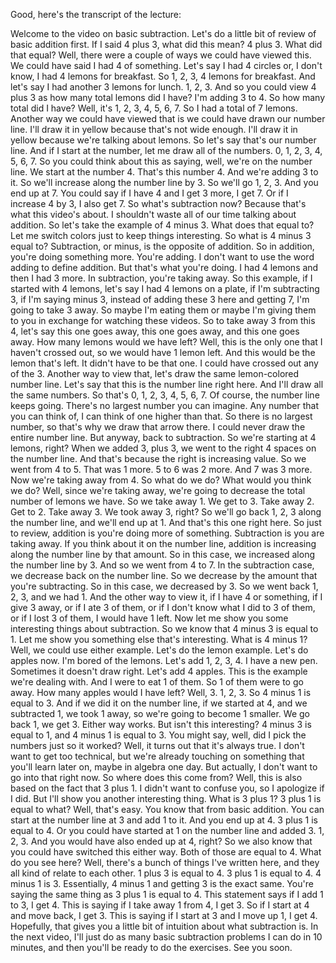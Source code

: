 Good, here's the transcript of the lecture:

Welcome to the video on basic subtraction. Let's do a little bit of review of basic addition first. If I said 4 plus 3, what did this mean? 4 plus 3. What did that equal? Well, there were a couple of ways we could have viewed this. We could have said I had 4 of something. Let's say I had 4 circles or, I don't know, I had 4 lemons for breakfast. So 1, 2, 3, 4 lemons for breakfast. And let's say I had another 3 lemons for lunch. 1, 2, 3. And so you could view 4 plus 3 as how many total lemons did I have? I'm adding 3 to 4. So how many total did I have? Well, it's 1, 2, 3, 4, 5, 6, 7. So I had a total of 7 lemons. Another way we could have viewed that is we could have drawn our number line. I'll draw it in yellow because that's not wide enough. I'll draw it in yellow because we're talking about lemons. So let's say that's our number line. And if I start at the number, let me draw all of the numbers. 0, 1, 2, 3, 4, 5, 6, 7. So you could think about this as saying, well, we're on the number line. We start at the number 4. That's this number 4. And we're adding 3 to it. So we'll increase along the number line by 3. So we'll go 1, 2, 3. And you end up at 7. You could say if I have 4 and I get 3 more, I get 7. Or if I increase 4 by 3, I also get 7. So what's subtraction now? Because that's what this video's about. I shouldn't waste all of our time talking about addition. So let's take the example of 4 minus 3. What does that equal to? Let me switch colors just to keep things interesting. So what is 4 minus 3 equal to? Subtraction, or minus, is the opposite of addition. So in addition, you're doing something more. You're adding. I don't want to use the word adding to define addition. But that's what you're doing. I had 4 lemons and then I had 3 more. In subtraction, you're taking away. So this example, if I started with 4 lemons, let's say I had 4 lemons on a plate, if I'm subtracting 3, if I'm saying minus 3, instead of adding these 3 here and getting 7, I'm going to take 3 away. So maybe I'm eating them or maybe I'm giving them to you in exchange for watching these videos. So to take away 3 from this 4, let's say this one goes away, this one goes away, and this one goes away. How many lemons would we have left? Well, this is the only one that I haven't crossed out, so we would have 1 lemon left. And this would be the lemon that's left. It didn't have to be that one. I could have crossed out any of the 3. Another way to view that, let's draw the same lemon-colored number line. Let's say that this is the number line right here. And I'll draw all the same numbers. So that's 0, 1, 2, 3, 4, 5, 6, 7. Of course, the number line keeps going. There's no largest number you can imagine. Any number that you can think of, I can think of one higher than that. So there is no largest number, so that's why we draw that arrow there. I could never draw the entire number line. But anyway, back to subtraction. So we're starting at 4 lemons, right? When we added 3, plus 3, we went to the right 4 spaces on the number line. And that's because the right is increasing value. So we went from 4 to 5. That was 1 more. 5 to 6 was 2 more. And 7 was 3 more. Now we're taking away from 4. So what do we do? What would you think we do? Well, since we're taking away, we're going to decrease the total number of lemons we have. So we take away 1. We get to 3. Take away 2. Get to 2. Take away 3. We took away 3, right? So we'll go back 1, 2, 3 along the number line, and we'll end up at 1. And that's this one right here. So just to review, addition is you're doing more of something. Subtraction is you are taking away. If you think about it on the number line, addition is increasing along the number line by that amount. So in this case, we increased along the number line by 3. And so we went from 4 to 7. In the subtraction case, we decrease back on the number line. So we decrease by the amount that you're subtracting. So in this case, we decreased by 3. So we went back 1, 2, 3, and we had 1. And the other way to view it, if I have 4 or something, if I give 3 away, or if I ate 3 of them, or if I don't know what I did to 3 of them, or if I lost 3 of them, I would have 1 left. Now let me show you some interesting things about subtraction. So we know that 4 minus 3 is equal to 1. Let me show you something else that's interesting. What is 4 minus 1? Well, we could use either example. Let's do the lemon example. Let's do apples now. I'm bored of the lemons. Let's add 1, 2, 3, 4. I have a new pen. Sometimes it doesn't draw right. Let's add 4 apples. This is the example we're dealing with. And I were to eat 1 of them. So 1 of them were to go away. How many apples would I have left? Well, 3. 1, 2, 3. So 4 minus 1 is equal to 3. And if we did it on the number line, if we started at 4, and we subtracted 1, we took 1 away, so we're going to become 1 smaller. We go back 1, we get 3. Either way works. But isn't this interesting? 4 minus 3 is equal to 1, and 4 minus 1 is equal to 3. You might say, well, did I pick the numbers just so it worked? Well, it turns out that it's always true. I don't want to get too technical, but we're already touching on something that you'll learn later on, maybe in algebra one day. But actually, I don't want to go into that right now. So where does this come from? Well, this is also based on the fact that 3 plus 1. I didn't want to confuse you, so I apologize if I did. But I'll show you another interesting thing. What is 3 plus 1? 3 plus 1 is equal to what? Well, that's easy. You know that from basic addition. You can start at the number line at 3 and add 1 to it. And you end up at 4. 3 plus 1 is equal to 4. Or you could have started at 1 on the number line and added 3. 1, 2, 3. And you would have also ended up at 4, right? So we also know that you could have switched this either way. Both of those are equal to 4. What do you see here? Well, there's a bunch of things I've written here, and they all kind of relate to each other. 1 plus 3 is equal to 4. 3 plus 1 is equal to 4. 4 minus 1 is 3. Essentially, 4 minus 1 and getting 3 is the exact same. You're saying the same thing as 3 plus 1 is equal to 4. This statement says if I add 1 to 3, I get 4. This is saying if I take away 1 from 4, I get 3. So if I start at 4 and move back, I get 3. This is saying if I start at 3 and I move up 1, I get 4. Hopefully, that gives you a little bit of intuition about what subtraction is. In the next video, I'll just do as many basic subtraction problems I can do in 10 minutes, and then you'll be ready to do the exercises. See you soon.